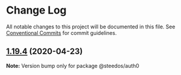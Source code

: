 # Change Log

All notable changes to this project will be documented in this file.
See [Conventional Commits](https://conventionalcommits.org) for commit guidelines.

## [1.19.4](https://github.com/steedos/steedos-core/compare/v1.19.3...v1.19.4) (2020-04-23)

**Note:** Version bump only for package @steedos/auth0
